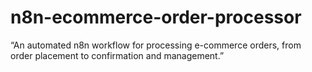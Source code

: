 # n8n-ecommerce-order-processor
“An automated n8n workflow for processing e-commerce orders, from order placement to confirmation and management.”

